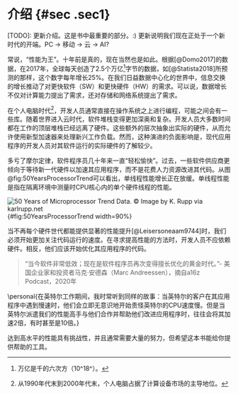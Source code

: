 # 介绍 {#sec .sec1} 

[TODO]: 更新介绍。这是书中最重要的部分。:) 更新说明我们现在正处于一个新时代的开端。PC -> 移动 -> 云 -> AI?

常说，“性能为王”。十年前是真的，现在当然也是如此。根据[@Domo2017]的数据，在2017年，全球每天创造了2.5个万亿[^1]字节的数据，如[@Statista2018]所预测的那样，这个数字每年增长25%。在我们日益数据中心化的世界中，信息交换的增长推动了对更快软件（SW）和更快硬件（HW）的需求。可以说，数据增长不仅对计算能力提出了需求，还对存储和网络系统提出了需求。

在个人电脑时代[^2]，开发人员通常直接在操作系统之上进行编程，可能之间会有一些库。随着世界进入云时代，软件堆栈变得更加深奥和复杂。开发人员大多数时间都在工作的顶层堆栈已经远离了硬件。这些额外的层次抽象出实际的硬件，从而允许使用新型加速器来处理新兴工作负载。然而，这种演进的负面影响是，现代应用程序的开发人员对其软件运行的实际硬件的了解较少。

多亏了摩尔定律，软件程序员几十年来一直“轻松愉快”。过去，一些软件供应商更倾向于等待新一代硬件以加速其应用程序，而不是花费人力资源改进其代码。从图@fig:50YearsProcessorTrend可以看出，单线程性能增长正在放缓。单线程性能是指在隔离环境中测量时CPU核心内的单个硬件线程的性能。

![50 Years of Microprocessor Trend Data. *© Image by K. Rupp via karlrupp.net*](https://raw.githubusercontent.com/dendibakh/perf-book/main/img/intro/50-years-processor-trend.png){#fig:50YearsProcessorTrend width=90%}

当不再每个硬件世代都能提供显著的性能提升[@Leisersoneaam9744]时，我们必须开始更加关注代码运行的速度。在寻求提高性能的方法时，开发人员不应依赖硬件。相反，他们应该开始优化其应用程序的代码。

> “当今软件非常低效；现在是软件程序员再次变得擅长优化的黄金时代。”- 美国企业家和投资者马克·安德森（Marc Andreessen），摘自a16z Podcast，2020年

\personal{在英特尔工作期间，我时常听到同样的故事：当英特尔的客户在其应用程序中遇到慢速时，他们会立即无意识地开始责怪英特尔的CPU速度慢。但是当英特尔派遣我们的性能高手与他们合作并帮助他们改进应用程序时，往往会将其加速2倍，有时甚至是10倍。}

达到高水平的性能具有挑战性，并且通常需要大量的努力，但希望这本书能给你提供帮助的工具。

[^1]: 万亿是千的六次方（10^18^）。

[^2]: 从1990年代末到2000年代末，个人电脑占据了计算设备市场的主导地位。
